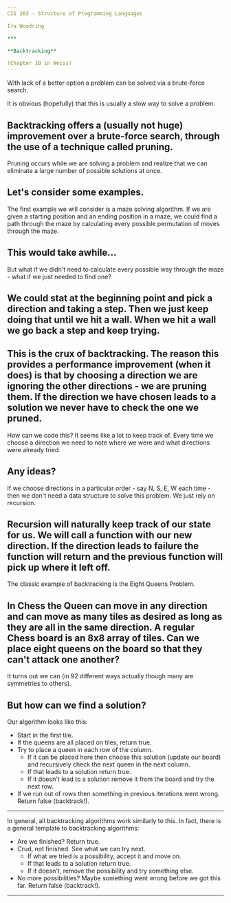 ```yaml
---
CIS 263 - Structure of Programming Languages

Ira Woodring

***

**Backtracking**

(Chapter 10 in Weiss)
---
```

With lack of a better option a problem can be solved via a brute-force search.

It is obvious (hopefully) that this is usually a slow way to solve a problem.

Backtracking offers a (usually not huge) improvement over a brute-force search, through the use of a technique called **pruning**.
---
Pruning occurs while we are solving a problem and realize that we can eliminate a large number of possible solutions at once.

Let's consider some examples.
---
The first example we will consider is a maze solving algorithm.  If we are given a starting position and an ending position in a maze, we could find a path through the maze by calculating every possible permutation of moves through the maze.

This would take awhile...
---
But what if we didn't need to calculate every possible way through the maze - what if we just needed to find one?

We could stat at the beginning point and pick a direction and taking a step.  Then we just keep doing that until we hit a wall.  When we hit a wall we go back a step and keep trying.
---
This is the crux of backtracking.  The reason this provides a performance improvement (when it does) is that by choosing a direction we are ignoring the other directions - we are pruning them.  If the direction we have chosen leads to a solution we never have to check the one we pruned.
---
How can we code this?  It seems like a lot to keep track of.  Every time we choose a direction we need to note where we were and what directions were already tried.

Any ideas?
---
If we choose directions in a particular order - say N, S, E, W each time - then we don't need a data structure to solve this problem.  We just rely on recursion.

Recursion will naturally keep track of our state for us.  We will call a function with our new direction.  If the direction leads to failure the function will return and the previous function will pick up where it left off.
---
The classic example of backtracking is the Eight Queens Problem.

In Chess the Queen can move in any direction and can move as many tiles as desired as long as they are all in the same direction.  A regular Chess board is an 8x8 array of tiles.  Can we place eight queens on the board so that they can't attack one another?
---
It turns out we can (in 92 different ways actually though many are symmetries to others).

But how can we find a solution?
---
Our algorithm looks like this:

- Start in the first tile.
- If the queens are all placed on tiles, return true.
- Try to place a queen in each row of the column.
  - If it can be placed here then choose this solution (update our board) and recursively check the next queen in the next column.
  - If that leads to a solution return true.
  - If it doesn't lead to a solution remove it from the board and try the next row.
- If we run out of rows then something in previous iterations went wrong.  Return false (backtrack!).
---
In general, all backtracking algorithms work similarly to this.  In fact, there is a general template to backtracking algorithms:

- Are we finished?  Return true.
- Crud, not finished.  See what we can try next.
  - If what we tried is a possibility, accept it and move on.
  - If that leads to a solution return true.
  - If it doesn't, remove the possibility and try something else.
- No more possibilities?  Maybe something went wrong before we got this far.  Return false (backtrack!).
---
